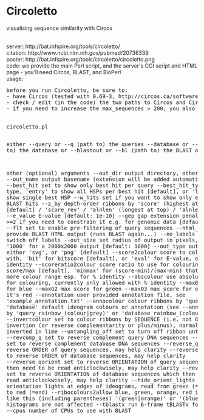 
# Circoletto
visualising sequence similarity with Circos

</br>
server: http://bat.infspire.org/tools/circoletto/</br>
citation: http://www.ncbi.nlm.nih.gov/pubmed/20736339</br>
poster: http://bat.infspire.org/tools/circoletto/circoletto.png</br>
code: we provide the main Perl script, and the server's CGI script and HTML page - you'll need Circos, BLAST, and BioPerl</br>
usage:
<pre>
before you run Circoletto, be sure to:
- have Circos (tested with 0.69-3, http://circos.ca/software/download/circos/), BLAST (tested with 2.2.25) in your path, and BioPerl (tested with 1.6.901) installed
- check / edit (in the code) the two paths to Circos and Circos tools - if we cannot find them, we'll print a warning and exit
- if you need to increase the max_sequences > 200, you also need to edit max_ideograms in Circos' housekeeping.conf
</br>
circoletto.pl

 either
--query     or  --q    (path to) the queries
--database  or  --db   (path to) the database
 or
--blastout  or  --bl   (path to) the BLAST output

   other (optional) arguments
--out_dir              output directory, otherwise pwd
--out_name             output basename (extension will be added automatically)
--best_hit             set to show only best hit per query
--best_hit_type        best hit type, 'entry' to show all HSPs per best hit [default], or 'local' to show single best HSP
--w_hits               set if you want to show only entries with BLAST hits
--z_by                 depth-order ribbons by 'score' (highest at top) [default] / 'score_rev' / 'alnlen' (longest at top) / 'alnlen_rev'
--e_value              E-value [default: 1e-10]
--gep                  gap extension penalty, set to >=2 if you need to constrain it e.g. for genomic data [default: -1]
--flt                  set to enable pre-filtering of query sequences
--html_out             set to provide BLAST HTML output (runs BLAST again...)
--no_labels            set to switch off labels
--out_size             set radius of output in pixels, so set to '1000' for a 2000x2000 output [default: 1000]
--out_type             output type, either 'svg', or 'png' [default]
--score2colour         score to colour ribbons with, 'bit' for bitscore [default], or 'eval' for E-value, or 'id' for % identity
--scoreratio2colour    score ratio to use for colouring, 'max' for score/max [default], 'minmax' for (score-min)/(max-min) that should give more colour range esp. for % identity
--abscolour            use absolute scores for colouring, currently only allowed with % identity
--maxB1                max score for blue
--maxG2                max score for green
--maxO3                max score for orange, then it's red
--annotation           user provided annotation file, see 'example_annotation.txt'
--annocolour           colour ribbons by 'query' or 'database' default ideogram colours or annotation (see --annotation), or by 'query_rainbow_(colour|grey)' or 'database_rainbow_(colour|grey)'
--invertcolour         set to colour ribbons by SEQUENCE (i.e. not ORDER) invertion (or reverse complementarity or plus/minus), normal in black, inverted in lime
--untangling_off       set to turn off ribbon untangling
--revcomp_q            set to reverse complement query DNA sequences
--revcomp_d            set to reverse complement database DNA sequences
--reverse_qorder       set to reverse ORDER of query sequences, may help clarity
--reverse_dorder       set to reverse ORDER of database sequences, may help clarity
--reverse_qorient      set to reverse ORIENTATION of query sequences which then need to be read anticlockwisely, may help clarity
--reverse_dorient      set to reverse ORIENTATION of database sequences which then need to be read anticlockwisely, may help clarity
--hide_orient_lights   set to hide orientation lights at edges of ideograms, read from green (=beginning) to red (=end)
--ribocolours2allow    blue, green, orange, red in a format like this (including parentheses) '(green|orange)' or '(blue)' - histograms are not affected
--tblastx              run 6-frame tBLASTx for DNA vs DNA
--cpus                 number of CPUs to use with BLAST
</pre>
